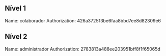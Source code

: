 ## Nível 1

Name: colaborador
Authorization: 426a372513be6faa8bbd7ee8d82309e6

## Nível 2

Name: administrador
Authorization: 2783813a488ee203951bff8f1f65065d
